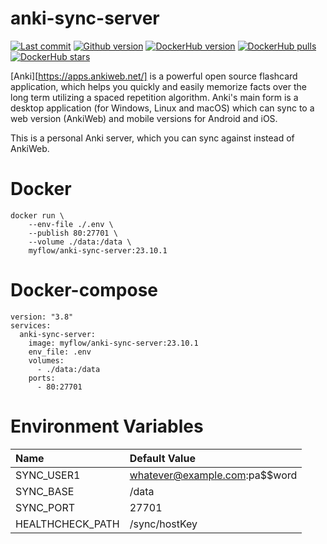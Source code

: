# anki-sync-server

[![Last commit](https://img.shields.io/github/last-commit/my-flow/anki-sync-server)](https://github.com/my-flow/anki-sync-server/commits/develop)
[![Github version](https://img.shields.io/github/v/tag/my-flow/anki-sync-server?label=github%20version)](https://github.com/my-flow/anki-sync-server/releases)
[![DockerHub version](https://img.shields.io/docker/v/myflow/anki-sync-server?label=dockerhub%20version&sort=date)](https://hub.docker.com/repository/docker/myflow/anki-sync-server)
[![DockerHub pulls](https://img.shields.io/docker/pulls/myflow/anki-sync-server)](https://hub.docker.com/repository/docker/myflow/anki-sync-server)
[![DockerHub stars](https://img.shields.io/docker/stars/myflow/anki-sync-server)](https://hub.docker.com/repository/docker/myflow/anki-sync-server)

[Anki][https://apps.ankiweb.net/] is a powerful open source flashcard application, which helps you
quickly and easily memorize facts over the long term utilizing a spaced
repetition algorithm. Anki's main form is a desktop application (for Windows,
Linux and macOS) which can sync to a web version (AnkiWeb) and mobile
versions for Android and iOS.

This is a personal Anki server, which you can sync against instead of
AnkiWeb.

# Docker
```
docker run \
    --env-file ./.env \
    --publish 80:27701 \
    --volume ./data:/data \
    myflow/anki-sync-server:23.10.1
```

# Docker-compose
```
version: "3.8"
services:
  anki-sync-server:
    image: myflow/anki-sync-server:23.10.1
    env_file: .env
    volumes:
      - ./data:/data
    ports:
      - 80:27701
```

# Environment Variables
|Name|Default Value|
|:-|:-|
|SYNC_USER1|whatever@example.com:pa$$word|
|SYNC_BASE|/data|
|SYNC_PORT|27701|
|HEALTHCHECK_PATH|/sync/hostKey|